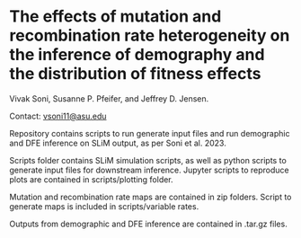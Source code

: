 # The effects of mutation and recombination rate heterogeneity on the inference of demography and the distribution of fitness effects

Vivak Soni, Susanne P. Pfeifer, and Jeffrey D. Jensen.

Contact: vsoni11@asu.edu

Repository contains scripts to run generate input files and run demographic and DFE inference on SLiM output, as per Soni et al. 2023.

Scripts folder contains SLiM simulation scripts, as well as python scripts to generate input files for downstream inference. Jupyter scripts to reproduce plots are contained in scripts/plotting folder.

Mutation and recombination rate maps are contained in zip folders. Script to generate maps is included in scripts/variable rates.

Outputs from demographic and DFE inference are contained in .tar.gz files.

